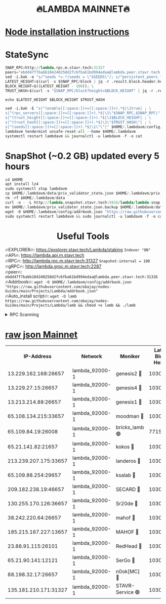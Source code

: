 <h1 align="center"> 🔥LAMBDA MAINNET🔥</h1>


[Node installation instructions](https://github.com/obajay/nodes-Guides/tree/main/Projects/Lambda)
=


# StateSync
```python
SNAP_RPC=http://lambda.rpc.m.stavr.tech:31327
peers="ebdd47f7babb184240258d2fc6fba61bd994edaa@lambda.peer.stavr.tech:31326" 
sed -i.bak -e "s/^seeds *=.*/seeds = \"$SEEDS\"/; s/^persistent_peers *=.*/persistent_peers = \"$PEERS\"/" $HOME/.lambdavm/config/config.toml
LATEST_HEIGHT=$(curl -s $SNAP_RPC/block | jq -r .result.block.header.height); \
BLOCK_HEIGHT=$((LATEST_HEIGHT - 100)); \
TRUST_HASH=$(curl -s "$SNAP_RPC/block?height=$BLOCK_HEIGHT" | jq -r .result.block_id.hash)

echo $LATEST_HEIGHT $BLOCK_HEIGHT $TRUST_HASH

sed -i.bak -E "s|^(enable[[:space:]]+=[[:space:]]+).*$|\1true| ; \
s|^(rpc_servers[[:space:]]+=[[:space:]]+).*$|\1\"$SNAP_RPC,$SNAP_RPC\"| ; \
s|^(trust_height[[:space:]]+=[[:space:]]+).*$|\1$BLOCK_HEIGHT| ; \
s|^(trust_hash[[:space:]]+=[[:space:]]+).*$|\1\"$TRUST_HASH\"| ; \
s|^(seeds[[:space:]]+=[[:space:]]+).*$|\1\"\"|" $HOME/.lambdavm/config/config.toml
lambdavm tendermint unsafe-reset-all --home $HOME/.lambdavm
systemctl restart lambdavm && journalctl -u lambdavm -f -o cat

```
# SnapShot (~0.2 GB) updated every 5 hours
```python
cd $HOME
apt install lz4
sudo systemctl stop lambdavm
cp $HOME/.lambdavm/data/priv_validator_state.json $HOME/.lambdavm/priv_validator_state.json.backup
rm -rf $HOME/.lambdavm/data
curl -o - -L http://lambda.snapshot.stavr.tech:5016/lambda/lambda-snap.tar.lz4 | lz4 -c -d - | tar -x -C $HOME/.lambdavm --strip-components 2
mv $HOME/.lambdavm/priv_validator_state.json.backup $HOME/.lambdavm/data/priv_validator_state.json
wget -O $HOME/.lambdavm/config/addrbook.json "https://raw.githubusercontent.com/obajay/nodes-Guides/main/Projects/Lambda/addrbook.json"
sudo systemctl restart lambdavm && sudo journalctl -u lambdavm -f -o cat
```
 <h1 align="center"> Useful Tools</h1>

🔥EXPLORER🔥:      https://explorer.stavr.tech/Lambda/staking	        `Indexer "ON"` \
🔥API🔥: 			 		 https://lambda.api.m.stavr.tech \
🔥RPC🔥:           http://lambda.rpc.m.stavr.tech:31327	              `Snapshot-interval = 100` \
🔥gRPC🔥:          http://lambda.grpc.m.stavr.tech:2287 \
🔥peer🔥:					 `ebdd47f7babb184240258d2fc6fba61bd994edaa@lambda.peer.stavr.tech:31326` \
🔥Addrbook🔥:    ```wget -O $HOME/.lambdavm/config/addrbook.json "https://raw.githubusercontent.com/obajay/nodes-Guides/main/Projects/Lambda/addrbook.json"``` \
🔥Auto_install script🔥: ```wget -O lamb https://raw.githubusercontent.com/obajay/nodes-Guides/main/Projects/Lambda/lamb && chmod +x lamb && ./lamb```


<details>
<summary>RPC Scanning</summary>

<h2 align="center"> We scan nodes in real time every 4 hours. And we provide the final result of RPC endpoints.
We cannot influence the operation of these nodes in any way. </h2>


```python
If Voting Power is higher than 0 --> then the Node is a validator of the network and may be subject to attack and be a potential threat to the chain.
```
```python
We marked such validators with a red symbol
```

</details>

[raw json Mainnet](https://rpc-check.lambm.stavr.tech/lambm/rpc-lambm-result.json)
=


<table><tr><th>IP-Address</th><th>Network</th><th>Moniker</th><th>Latest Block Height</th><th>Earliest Block Height</th><th>Catching Up</th><th>Voting Power</th><th>Scan Time</th></tr><tr><td>13.229.162.168:26657</td><td>lambda_92000-1</td><td>genesis2 🔴</td><td>10308766</td><td>1</td><td>False</td><td>16606838</td><td>2023-12-02T16:20:39.655796573UTC</td></tr><tr><td>13.229.27.15:26657</td><td>lambda_92000-1</td><td>genesis4 🔴</td><td>10308767</td><td>1</td><td>False</td><td>9887611</td><td>2023-12-02T16:20:42.596647703UTC</td></tr><tr><td>13.213.214.88:26657</td><td>lambda_92000-1</td><td>genesis1 🔴</td><td>10308767</td><td>1</td><td>False</td><td>107835</td><td>2023-12-02T16:20:44.185705524UTC</td></tr><tr><td>65.108.134.215:33657</td><td>lambda_92000-1</td><td>moodman 🔴</td><td>10308769</td><td>632001</td><td>False</td><td>1070005</td><td>2023-12-02T16:20:49.419538243UTC</td></tr><tr><td>65.109.84.19:26008</td><td>lambda_92000-1</td><td>bricks_lamb 🟢</td><td>7715743</td><td>7581001</td><td>False</td><td>0</td><td>2023-12-02T16:20:53.859684680UTC</td></tr><tr><td>65.21.141.82:21657</td><td>lambda_92000-1</td><td>kokos 🔴</td><td>10308768</td><td>7716001</td><td>False</td><td>546765</td><td>2023-12-02T16:20:46.678708256UTC</td></tr><tr><td>213.239.207.175:33657</td><td>lambda_92000-1</td><td>landeros 🔴</td><td>10308764</td><td>8136001</td><td>False</td><td>935399</td><td>2023-12-02T16:20:33.418527901UTC</td></tr><tr><td>65.109.88.254:29657</td><td>lambda_92000-1</td><td>ksalab 🔴</td><td>10308769</td><td>8715001</td><td>False</td><td>501056</td><td>2023-12-02T16:20:50.076746805UTC</td></tr><tr><td>209.182.238.19:46657</td><td>lambda_92000-1</td><td>SECARD 🔴</td><td>10308765</td><td>9443001</td><td>False</td><td>2092101</td><td>2023-12-02T16:20:38.444015046UTC</td></tr><tr><td>130.255.170.126:36657</td><td>lambda_92000-1</td><td>Sr20de 🔴</td><td>10308764</td><td>10014001</td><td>False</td><td>670739</td><td>2023-12-02T16:20:33.807162563UTC</td></tr><tr><td>38.242.220.64:26657</td><td>lambda_92000-1</td><td>mahof 🔴</td><td>10308763</td><td>10131001</td><td>False</td><td>770350</td><td>2023-12-02T16:20:28.756339372UTC</td></tr><tr><td>185.215.167.227:13657</td><td>lambda_92000-1</td><td>MAHOF 🔴</td><td>10308767</td><td>10134001</td><td>False</td><td>2051510</td><td>2023-12-02T16:20:43.030357723UTC</td></tr><tr><td>23.88.91.115:26101</td><td>lambda_92000-1</td><td>RedHead 🔴</td><td>10308764</td><td>10208764</td><td>False</td><td>553202</td><td>2023-12-02T16:20:34.053664040UTC</td></tr><tr><td>65.21.90.141:12121</td><td>lambda_92000-1</td><td>SerGo 🔴</td><td>10308769</td><td>10208769</td><td>False</td><td>10511542</td><td>2023-12-02T16:20:50.434860297UTC</td></tr><tr><td>88.198.32.17:26657</td><td>lambda_92000-1</td><td>n0ok[MC] 🔴</td><td>10308770</td><td>10208770</td><td>False</td><td>1578630</td><td>2023-12-02T16:20:53.500422693UTC</td></tr><tr><td>135.181.210.171:31327</td><td>lambda_92000-1</td><td>STAVR-Service 🟢</td><td>10308769</td><td>10307401</td><td>False</td><td>0</td><td>2023-12-02T16:20:49.071427263UTC</td></tr></table>
